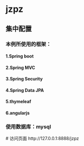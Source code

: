 # jzpz
## 集中配置
### 本例所使用的框架：
#### 1.Spring boot
#### 2.Spring MVC
#### 3.Spring Security
#### 4.Spring Data JPA
#### 5.thymeleaf
#### 6.angularjs
<h3>使用数据库：mysql</h2>
# 访问页面 http://127.0.0.1:8888/jzpz
